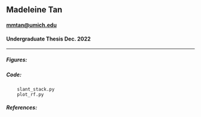 ## Madeleine Tan 
#### mmtan@umich.edu
#### Undergraduate Thesis Dec. 2022
---------------------------------------
##### Figures: 
##### Code:
        slant_stack.py
        plot_rf.py
##### References:
